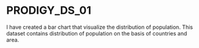 # PRODIGY_DS_01
I have created a bar chart that visualize the distribution of population. This dataset contains distribution of population on the basis of countries and area.
